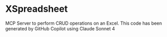 # XSpreadsheet
MCP Server to perform CRUD operations on an Excel. This code has been generated by GitHub Copilot using Claude Sonnet 4
